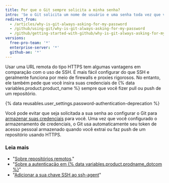 ```yaml
---
title: Por que o Git sempre solicita a minha senha?
intro: 'Se o Git solicita um nome de usuário e uma senha toda vez que você tenta interagir com o GitHub, provavelmente isso quer dizer que você está usando a URL de clone de HTTPS do seu repositório.'
redirect_from:
  - /articles/why-is-git-always-asking-for-my-password
  - /github/using-git/why-is-git-always-asking-for-my-password
  - /github/getting-started-with-github/why-is-git-always-asking-for-my-password
versions:
  free-pro-team: '*'
  enterprise-server: '*'
  github-ae: '*'
---
```


Usar uma URL remota do tipo HTTPS tem algumas vantagens em comparação com o uso de SSH. É mais fácil configurar do que SSH e geralmente funciona por meio de firewalls e proxies rigorosos. No entanto, ele também pede que você insira suas credenciais de {% data variables.product.product_name %} sempre que você fizer pull ou push de um repositório.

{% data reusables.user_settings.password-authentication-deprecation %}

Você pode evitar que seja solicitada a sua senha ao configurar o Git para [armazenar suas credenciais](/github/getting-started-with-github/caching-your-github-credentials-in-git) para você. Uma vez que você configurado o armazenamento de credenciais, o Git usa automaticamente seu token de acesso pessoal armazenado quando você extrai ou faz push de um repositório usando HTTPS.

### Leia mais

- "[Sobre repositórios remotos](/github/getting-started-with-github/about-remote-repositories)."
- "[Sobre a autenticação em {% data variables.product.prodname_dotcom %}](/github/authenticating-to-github/about-authentication-to-github)"
- "[Adicionar a sua chave SSH ao ssh-agent](/github/authenticating-to-github/generating-a-new-ssh-key-and-adding-it-to-the-ssh-agent#adding-your-ssh-key-to-the-ssh-agent)"
